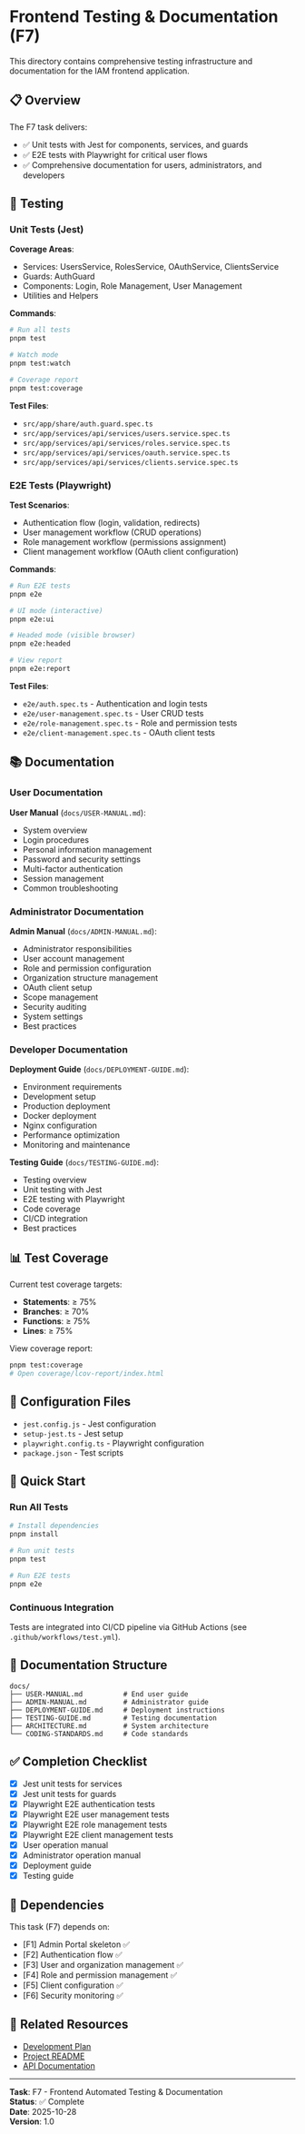 # Frontend Testing & Documentation (F7)

This directory contains comprehensive testing infrastructure and documentation for the IAM frontend application.

## 📋 Overview

The F7 task delivers:
- ✅ Unit tests with Jest for components, services, and guards
- ✅ E2E tests with Playwright for critical user flows
- ✅ Comprehensive documentation for users, administrators, and developers

## 🧪 Testing

### Unit Tests (Jest)

**Coverage Areas**:
- Services: UsersService, RolesService, OAuthService, ClientsService
- Guards: AuthGuard
- Components: Login, Role Management, User Management
- Utilities and Helpers

**Commands**:
```bash
# Run all tests
pnpm test

# Watch mode
pnpm test:watch

# Coverage report
pnpm test:coverage
```

**Test Files**:
- `src/app/share/auth.guard.spec.ts`
- `src/app/services/api/services/users.service.spec.ts`
- `src/app/services/api/services/roles.service.spec.ts`
- `src/app/services/api/services/oauth.service.spec.ts`
- `src/app/services/api/services/clients.service.spec.ts`

### E2E Tests (Playwright)

**Test Scenarios**:
- Authentication flow (login, validation, redirects)
- User management workflow (CRUD operations)
- Role management workflow (permissions assignment)
- Client management workflow (OAuth client configuration)

**Commands**:
```bash
# Run E2E tests
pnpm e2e

# UI mode (interactive)
pnpm e2e:ui

# Headed mode (visible browser)
pnpm e2e:headed

# View report
pnpm e2e:report
```

**Test Files**:
- `e2e/auth.spec.ts` - Authentication and login tests
- `e2e/user-management.spec.ts` - User CRUD tests
- `e2e/role-management.spec.ts` - Role and permission tests
- `e2e/client-management.spec.ts` - OAuth client tests

## 📚 Documentation

### User Documentation

**User Manual** (`docs/USER-MANUAL.md`):
- System overview
- Login procedures
- Personal information management
- Password and security settings
- Multi-factor authentication
- Session management
- Common troubleshooting

### Administrator Documentation

**Admin Manual** (`docs/ADMIN-MANUAL.md`):
- Administrator responsibilities
- User account management
- Role and permission configuration
- Organization structure management
- OAuth client setup
- Scope management
- Security auditing
- System settings
- Best practices

### Developer Documentation

**Deployment Guide** (`docs/DEPLOYMENT-GUIDE.md`):
- Environment requirements
- Development setup
- Production deployment
- Docker deployment
- Nginx configuration
- Performance optimization
- Monitoring and maintenance

**Testing Guide** (`docs/TESTING-GUIDE.md`):
- Testing overview
- Unit testing with Jest
- E2E testing with Playwright
- Code coverage
- CI/CD integration
- Best practices

## 📊 Test Coverage

Current test coverage targets:
- **Statements**: ≥ 75%
- **Branches**: ≥ 70%
- **Functions**: ≥ 75%
- **Lines**: ≥ 75%

View coverage report:
```bash
pnpm test:coverage
# Open coverage/lcov-report/index.html
```

## 🔧 Configuration Files

- `jest.config.js` - Jest configuration
- `setup-jest.ts` - Jest setup
- `playwright.config.ts` - Playwright configuration
- `package.json` - Test scripts

## 🚀 Quick Start

### Run All Tests

```bash
# Install dependencies
pnpm install

# Run unit tests
pnpm test

# Run E2E tests
pnpm e2e
```

### Continuous Integration

Tests are integrated into CI/CD pipeline via GitHub Actions (see `.github/workflows/test.yml`).

## 📖 Documentation Structure

```
docs/
├── USER-MANUAL.md          # End user guide
├── ADMIN-MANUAL.md         # Administrator guide
├── DEPLOYMENT-GUIDE.md     # Deployment instructions
├── TESTING-GUIDE.md        # Testing documentation
├── ARCHITECTURE.md         # System architecture
└── CODING-STANDARDS.md     # Code standards
```

## ✅ Completion Checklist

- [x] Jest unit tests for services
- [x] Jest unit tests for guards
- [x] Playwright E2E authentication tests
- [x] Playwright E2E user management tests
- [x] Playwright E2E role management tests
- [x] Playwright E2E client management tests
- [x] User operation manual
- [x] Administrator operation manual
- [x] Deployment guide
- [x] Testing guide

## 🎯 Dependencies

This task (F7) depends on:
- [F1] Admin Portal skeleton ✅
- [F2] Authentication flow ✅
- [F3] User and organization management ✅
- [F4] Role and permission management ✅
- [F5] Client configuration ✅
- [F6] Security monitoring ✅

## 🔗 Related Resources

- [Development Plan](../../../../docs/tasks/iam-development-plan.md)
- [Project README](../../../../README.md)
- [API Documentation](../../../../docs/api-documentation.md)

---

**Task**: F7 - Frontend Automated Testing & Documentation  
**Status**: ✅ Complete  
**Date**: 2025-10-28  
**Version**: 1.0
